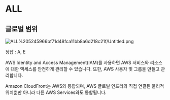 # ALL

## 글로벌 범위

![ALL%205245966bf71d48fca11bb8a6d218c21f/Untitled.png](ALL%205245966bf71d48fca11bb8a6d218c21f/Untitled.png)

정답 : A, E

AWS Identity and Access Management(IAM)를 사용하면 AWS 서비스와 리소스에 대한 액세스를 안전하게 관리할 수 있습니다. 또한, AWS 사용자 및 그룹을 만들고 관리합니다.

Amazon CloudFront는 AWS와 통합되며, AWS 글로벌 인프라와 직접 연결된 물리적 위치뿐만 아니라 다른 AWS Services와도 통합됩니다.